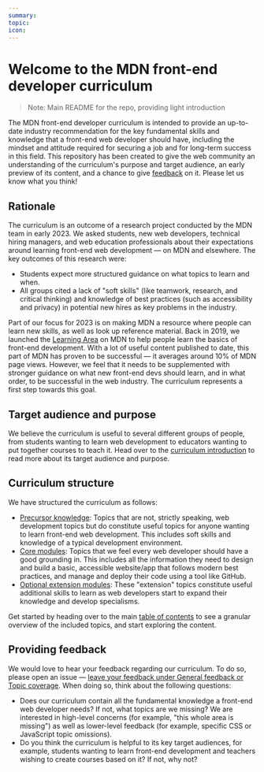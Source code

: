 ```yaml
---
summary:
topic:
icon:
---
```


# Welcome to the MDN front-end developer curriculum

> Note: Main README for the repo, providing light introduction

The MDN front-end developer curriculum is intended to provide an up-to-date industry recommendation for the key fundamental skills and knowledge that a front-end web developer should have, including the mindset and attitude required for securing a job and for long-term success in this field. This repository has been created to give the web community an understanding of the curriculum's purpose and target audience, an early preview of its content, and a chance to give [feedback](#providing-feedback) on it. Please let us know what you think!

## Rationale

The curriculum is an outcome of a research project conducted by the MDN team in early 2023. We asked students, new web developers, technical hiring managers, and web education professionals about their expectations around learning front-end web development — on MDN and elsewhere. The key outcomes of this research were:

- Students expect more structured guidance on what topics to learn and when.
- All groups cited a lack of "soft skills" (like teamwork, research, and critical thinking) and knowledge of best practices (such as accessibility and privacy) in potential new hires as key problems in the industry.

Part of our focus for 2023 is on making MDN a resource where people can learn new skills, as well as look up reference material. Back in 2019, we launched the [Learning Area](https://developer.mozilla.org/en-US/docs/Learn) on MDN to help people learn the basics of front-end development. With a lot of useful content published to date, this part of MDN has proven to be successful — it averages around 10% of MDN page views. However, we feel that it needs to be supplemented with stronger guidance on what new front-end devs should learn, and in what order, to be successful in the web industry. The curriculum represents a first step towards this goal.

## Target audience and purpose

We believe the curriculum is useful to several different groups of people, from students wanting to learn web development to educators wanting to put together courses to teach it. Head over to the [curriculum introduction](/curriculum) to read more about its target audience and purpose.

## Curriculum structure

We have structured the curriculum as follows:

- [Precursor knowledge](/curriculum/1-setup): Topics that are not, strictly speaking, web development topics but do constitute useful topics for anyone wanting to learn front-end web development. This includes soft skills and knowledge of a typical development environment.
- [Core modules](/curriculum/2-core): Topics that we feel every web developer should have a good grounding in. This includes all the information they need to design and build a basic, accessible website/app that follows modern best practices, and manage and deploy their code using a tool like GitHub.
- [Optional extension modules](/curriculum/3-extensions): These "extension" topics constitute useful additional skills to learn as web developers start to expand their knowledge and develop specialisms.

Get started by heading over to the main [table of contents](TOC.md) to see a granular overview of the included topics, and start exploring the content.

## Providing feedback

We would love to hear your feedback regarding our curriculum. To do so, please open an issue — [leave your feedback under General feedback or Topic coverage](https://github.com/mdn/curriculum/issues/new/choose). When doing so, think about the following questions:

- Does our curriculum contain all the fundamental knowledge a front-end web developer needs? If not, what topics are we missing? We are interested in high-level concerns (for example, "this whole area is missing") as well as lower-level feedback (for example, specific CSS or JavaScript topic omissions).
- Do you think the curriculum is helpful to its key target audiences, for example, students wanting to learn front-end development and teachers wishing to create courses based on it? If not, why not?

